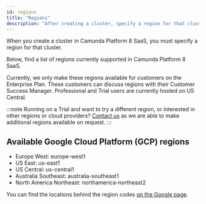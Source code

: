 ```yaml
---
id: regions
title: "Regions"
description: "After creating a cluster, specify a region for that cluster. Read on for details of Google Cloud Platform regions currently supported in Camunda Platform 8 SaaS."
---
```


When you create a cluster in Camunda Platform 8 SaaS, you must specify a region for that cluster.

Below, find a list of regions currently supported in Camunda Platform 8 SaaS.

Currently, we only make these regions available for customers on the Enterprise Plan. These customers can discuss regions with their Customer Success Manager. Professional and Trial users are currently hosted on US Central.

:::note
Running on a Trial and want to try a different region, or interested in other regions or cloud providers? [Contact us](https://camunda.com/contact/) as we are able to make additional regions available on request.
:::

## Available Google Cloud Platform (GCP) regions

- Europe West: europe-west1
- US East: us-east1
- US Central: us-central1
- Australia Southeast: australia-southeast1
- North America Northeast: northamerica-northeast2

You can find the locations behind the region codes [on the Google page](https://cloud.google.com/about/locations).
